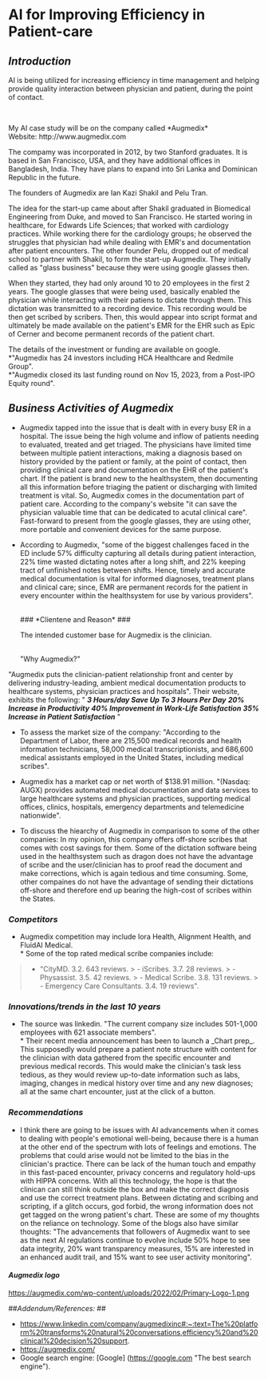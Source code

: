 # **AI for Improving Efficiency in Patient-care**

## *Introduction*
<p> AI is being utilized for increasing efficiency in time management and helping provide quality interaction between physician and patient, during the point of contact. </p>
<br> <p> My AI case study will be on the company called *Augmedix*  <br> Website: http://www.augmedix.com
<p> The compamy was incorporated in 2012, by two Stanford graduates. It is based in San Francisco, USA, and they have additional offices in Bangladesh, India. They have plans to expand into Sri Lanka and Dominican Republic in the future. </p>
<p> The founders of Augmedix are Ian Kazi Shakil and Pelu Tran. </p>
<p> The idea for the start-up came about after Shakil graduated in Biomedical Engineering from Duke, and moved to San Francisco. He started woring in healthcare, for Edwards Life Sciences; that worked with cardiology practices. While working there for the cardiology groups; he observed the struggles that physician had while dealing with EMR's and documentation after patient encounters. The other founder Pelu, dropped out of medical school to partner with Shakil, to form the start-up Augmedix. They initially called as "glass business" because they were using google glasses then. </p> <p> When they started, they had only around 10 to 20 employees in the first 2 years. The google glasses that were being used, basically enabled the physician while interacting with their patiens to dictate through them. This dictation was transmitted to a recording device. This recording would be then get scribed by scribers. Then, this would appear into script format and ultimately be made available on the patient's EMR for the EHR such as Epic of Cerner and become permanent records of the patient chart. </p>
<p> The details of the investment or funding are available on google. <br> *"Augmedix has 24 investors including HCA Healthcare and Redmile Group". <br> *"Augmedix closed its last funding round on Nov 15, 2023, from a Post-IPO Equity round". </p>

## *Business Activities of Augmedix* <br>
* <p> Augmedix tapped into the issue that is dealt with in every busy ER in a hospital. The issue being the high volume and inflow of patients needing to evaluated, treated and get triaged. The physicians have limited time between multiple patient interactions, making a diagnosis based on history provided by the patient or family, at the point of contact, then providing clinical care and documentation on the EHR of the patient's chart. If the patient is brand new to the healthsystem, then documenting all this information before triaging the patient or discharging with limited treatment is vital. So, Augmedix comes in the documentation part of patient care. According to the company's website "it can save the physician valuable time that can be dedicated to acutal clinical care". Fast-forward to present from the google glasses, they are using other, more portable and convenient devices for the same purpose.</p>
* <p> According to Augmedix, "some of the biggest challenges faced in the ED include 57% difficulty capturing all details during patient interaction, 22% time wasted dictating notes after a long shift, and 22% keeping tract of unfinished notes between shifts. Hence, timely and accurate medical documentation is vital for informed diagnoses, treatment plans and clinical care; since, EMR are permanent records for the patient in every encounter within the healthsystem for use by various providers". </p> <br> ### *Clientene and Reason* ### <br> <p> The intended customer base for Augmedix is the clinician. </p> <br> "Why Augmedix?"
"Augmedix puts the clinician-patient relationship front and center by delivering industry-leading, ambient medical documentation products to healthcare systems, physician practices and hospitals". Their website, exhibits the following: 
" ***3 Hours/day Save Up To 3 Hours Per Day***
***20% Increase in Productivity***
***40% Improvement in Work-Life Satisfaction***
***35% Increase in Patient Satisfaction*** " <br>
* <p> To assess the market size of the company: "According to the Department of Labor, there are 215,500 medical records and health information technicians, 58,000 medical transcriptionists, and 686,600 medical assistants employed in the United States, including medical scribes". </p>
* <p> Augmedix has a market cap or net worth of $138.91 million. "(Nasdaq: AUGX) provides automated medical documentation and data services to large healthcare systems and physician practices, supporting medical offices, clinics, hospitals, emergency departments and telemedicine nationwide". </p>
* <p> To discuss the hiearchy of Augmedix in comparison to some of the other companies: In my opinion, this company offers off-shore scribes that comes with cost savings for them. Some of the dictation software being used in the healthsystem such as dragon does not have the advantage of scribe and the user/clinician has to proof read the document and make corrections, which is again tedious and time consuming. Some, other compaines do not have the advantage of sending their dictations off-shore and therefore end up bearing the high-cost of scribes within the States.

### *Competitors* ###
* Augmedix competition may include Iora Health, Alignment Health, and FluidAI Medical. <br> * Some of the top rated medical scribe companies include: 
> - "CityMD. 3.2. 643 reviews. > - iScribes. 3.7. 28 reviews. > - Physassist. 3.5. 42 reviews. > - Medical Scribe. 3.8. 131 reviews. > - Emergency Care Consultants. 3.4. 19 reviews".

### *Innovations/trends in the last 10 years* <br>
* <p> The source was linkedin. "The current company size includes 501-1,000 employees with 621 associate members". <br> * Their recent media announcement has been to launch a _Chart prep_. This supposedly would prepare a patient note structure with content for the clinician with data gathered from the specific encounter and previous medical records. This would make the clinician's task less tedious, as they would review up-to-date information such as labs, imaging, changes in medical history over time and any new diagnoses; all at the same chart encounter, just at the click of a button. </p>

### *Recommendations* ###
* <p> I think there are going to be issues with AI advancements when it comes to dealing with people's emotional well-being, because there is a human at the other end of the spectrum with lots of feelings and emotions. The problems that could arise would not be limited to the bias in the clinician's practice. There can be lack of the human touch and empathy in this fast-paced encounter, privacy concerns and regulatory hold-ups with HIPPA concerns. With all this technology, the hope is that the clinican can still think outside the box and make the correct diagnosis and use the correct treatment plans. Between dictating and scribing and scripting, if a glitch occurs, god forbid, the wrong information does not get tagged on the wrong patient's chart. These are some of my thoughts on the reliance on technology. Some of the blogs also have similar thoughts: "The advancements that followers of Augmedix want to see as the next AI regulations continue to evolve include 50% hope to see data integrity, 20% want transparency measures, 15% are interested in an enhanced audit trail, and 15% want to see user activity monitoring". </p>

#### *Augmedix logo* ####
https://augmedix.com/wp-content/uploads/2022/02/Primary-Logo-1.png

##*Addendum/References:* ##
* https://www.linkedin.com/company/augmedixinc#:~:text=The%20platform%20transforms%20natural%20conversations,efficiency%20and%20clinical%20decision%20support.
* https://augmedix.com/
* Google search engine: [Google] (https://google.com "The best search engine").

